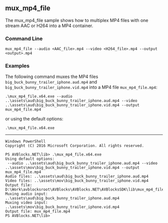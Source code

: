 ## mux_mp4_file

The mux_mp4_file sample shows how to multiplex MP4 files with one stream AAC or H264 into a MP4 container.

### Command Line

	mux_mp4_file --audio <AAC_file>.mp4 --video <H264_file>.mp4 --output <output>.mp4

###	Examples

The following command muxes the MP4 files `big_buck_bunny_trailer_iphone.aud.mp4` and `big_buck_bunny_trailer_iphone.vid.mp4` into a MP4 file `mux_mp4_file.mp4`: 

	.\mux_mp4_file.x64.exe --audio ..\assets\aud\big_buck_bunny_trailer_iphone.aud.mp4 --video ..\assets\aud\big_buck_bunny_trailer_iphone.vid.mp4 --output mux_mp4_file.mp4 

or using the default options:
	
	.\mux_mp4_file.x64.exe

***

	Windows PowerShell
	Copyright (C) 2016 Microsoft Corporation. All rights reserved.
	
	PS AVBlocks.NET\lib> .\mux_mp4_file.x64.exe
	Using default options:
	 --audio ..\assets\aud\big_buck_bunny_trailer_iphone.aud.mp4 --video ..\assets\mov\big_buck_bunny_trailer_iphone.vid.mp4 --output mux_mp4_file.mp4
	Audio files: ..\assets\aud\big_buck_bunny_trailer_iphone.aud.mp4
	Video files: ..\assets\mov\big_buck_bunny_trailer_iphone.vid.mp4
	Output file: D:\Work\avblocksroot\AVBlocks\AVBlocks.NET\AVBlocksSDK\lib\mux_mp4_file.mp4
	Muxing audio input: ..\assets\aud\big_buck_bunny_trailer_iphone.aud.mp4
	Muxing video input: ..\assets\mov\big_buck_bunny_trailer_iphone.vid.mp4
	Output file: mux_mp4_file.mp4
	PS AVBlocks.NET\lib>